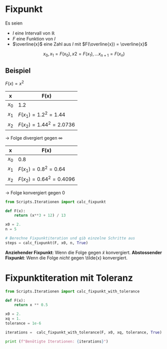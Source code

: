 # Fixpunkt
Es seien
- $I$ eine Intervall von $\mathbb{R}$
- $F$ eine Funktion von $I$
- $\overline{x}$ eine Zahl aus $I$ mit $F(\overline{x}) = \overline{x}$

$$
x_0, x_1 = F(x_0), x2= F(x_1), ... x_{n+1} = F(x_n)
$$


## Beispiel
$F(x) = x^2$

| x     | F(x)                  |
| ----- | --------------------- |
| $x_0$ | $1.2$                 |
| $x_1$ | $F(x_1)=1.2^2 = 1.44$ |
| $x_2$ | $F(x_2) = 1.44^2 = 2.0736$                      |

-> Folge divergiert gegen $\infty$

| x     | F(x)                  |
| ----- | --------------------- |
| $x_0$ | $0.8$                 |
| $x_1$ | $F(x_1)=0.8^2 = 0.64$ |
| $x_2$ | $F(x_2) = 0.64^2 = 0.4096$                      |

-> Folge konvergiert gegen $0$

```python
from Scripts.Iterationen import calc_fixpunkt

def F(x):
    return (x**3 + 12) / 13

x0 = 2.
n = 5

# Berechne Fixpunktiteration und gib einzelne Schritte aus
steps = calc_fixpunkt(F, x0, n, True)

```


**Anziehender Fixpunkt**: Wenn die Folge gegen $\tilde{x}$ konvergiert.
**Abstossender Fixpunkt**: Wenn die Folge *nicht* gegen \tilde{x} konvergiert.


# Fixpunktiteration mit Toleranz

```python
from Scripts.Iterationen import calc_fixpunkt_with_tolerance

def F(x):
    return x ** 0.5

x0 = 2.
xq = 1.
tolerance = 1e-6

iterations =  calc_fixpunkt_with_tolerance(F, x0, xq, tolerance, True)

print (f"Benötigte Iterationen: {iterations}")
```